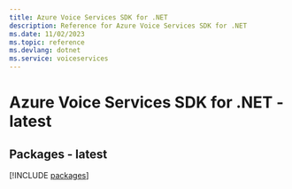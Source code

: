 ```yaml
---
title: Azure Voice Services SDK for .NET
description: Reference for Azure Voice Services SDK for .NET
ms.date: 11/02/2023
ms.topic: reference
ms.devlang: dotnet
ms.service: voiceservices
---
```

# Azure Voice Services SDK for .NET - latest
## Packages - latest
[!INCLUDE [packages](voice-services-index.md)]